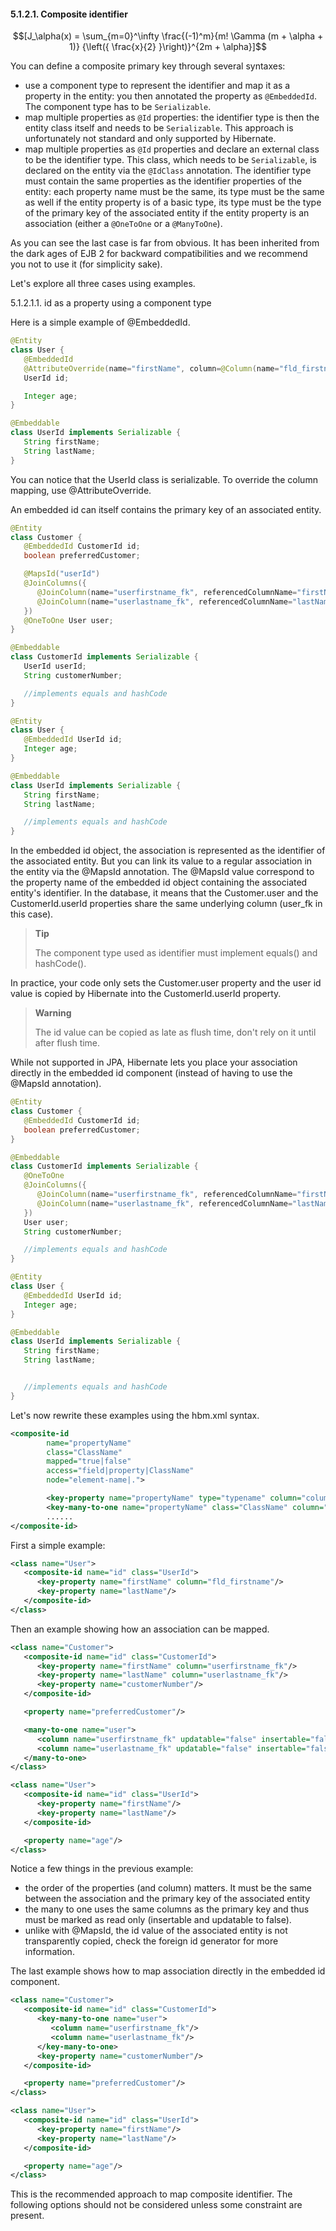 #### 5.1.2.1. Composite identifier

$$[J_\alpha(x) = \sum_{m=0}^\infty \frac{(-1)^m}{m! \Gamma (m + \alpha + 1)} {\left({ \frac{x}{2} }\right)}^{2m + \alpha}]$$

You can define a composite primary key through several        syntaxes:

-   use a component type to represent the identifier and map it            as a property in the entity: you then annotated the property as            `@EmbeddedId`. The component type has to be            `Serializable`.
-   map multiple properties as `@Id`            properties: the identifier type is then the entity class itself            and needs to be `Serializable`. This approach            is unfortunately not standard and only supported by            Hibernate.
-   map multiple properties as `@Id`            properties and declare an external class to be the identifier            type. This class, which needs to be            `Serializable`, is declared on the entity via            the `@IdClass` annotation. The identifier            type must contain the same properties as the identifier properties            of the entity: each property name must be the same, its type must            be the same as well if the entity property is of a basic type, its            type must be the type of the primary key of the associated entity            if the entity property is an association (either a            `@OneToOne` or a            `@ManyToOne`).

As you can see the last case is far from obvious. It has been        inherited from the dark ages of EJB 2 for backward compatibilities and        we recommend you not to use it (for simplicity sake).

Let's explore all three cases using examples.

5.1.2.1.1. id as a property using a component type

Here is a simple example of @EmbeddedId.

```java
@Entity
class User {
   @EmbeddedId
   @AttributeOverride(name="firstName", column=@Column(name="fld_firstname")
   UserId id;

   Integer age;
}

@Embeddable
class UserId implements Serializable {
   String firstName;
   String lastName;
}
```

You can notice that the UserId class is serializable. To override the column mapping, use @AttributeOverride.

An embedded id can itself contains the primary key of an associated entity.

```java
@Entity
class Customer {
   @EmbeddedId CustomerId id;
   boolean preferredCustomer;

   @MapsId("userId")
   @JoinColumns({
      @JoinColumn(name="userfirstname_fk", referencedColumnName="firstName"),
      @JoinColumn(name="userlastname_fk", referencedColumnName="lastName")
   })
   @OneToOne User user;
}

@Embeddable
class CustomerId implements Serializable {
   UserId userId;
   String customerNumber;

   //implements equals and hashCode
}

@Entity 
class User {
   @EmbeddedId UserId id;
   Integer age;
}

@Embeddable
class UserId implements Serializable {
   String firstName;
   String lastName;

   //implements equals and hashCode
}
```

In the embedded id object, the association is represented as the identifier of the associated entity. But you can link its value to a regular association in the entity via the @MapsId annotation. The @MapsId value correspond to the property name of the embedded id object containing the associated entity's identifier. In the database, it means that the Customer.user and the CustomerId.userId properties share the same underlying column (user_fk in this case).

>   **Tip**
>
>   The component type used as identifier must implement equals() and hashCode().

In practice, your code only sets the Customer.user property and the user id value is copied by Hibernate into the CustomerId.userId property.

>   **Warning**
>
>   The id value can be copied as late as flush time, don't rely on it until after flush time.

While not supported in JPA, Hibernate lets you place your association directly in the embedded id component (instead of having to use the @MapsId annotation).

```java
@Entity
class Customer {
   @EmbeddedId CustomerId id;
   boolean preferredCustomer;
}

@Embeddable
class CustomerId implements Serializable {
   @OneToOne
   @JoinColumns({
      @JoinColumn(name="userfirstname_fk", referencedColumnName="firstName"),
      @JoinColumn(name="userlastname_fk", referencedColumnName="lastName")
   }) 
   User user;
   String customerNumber;

   //implements equals and hashCode
}

@Entity 
class User {
   @EmbeddedId UserId id;
   Integer age;
}

@Embeddable
class UserId implements Serializable {
   String firstName;
   String lastName;


   //implements equals and hashCode
}
```

Let's now rewrite these examples using the hbm.xml syntax.

```xml
<composite-id
        name="propertyName"
        class="ClassName"
        mapped="true|false"
        access="field|property|ClassName"
        node="element-name|.">

        <key-property name="propertyName" type="typename" column="column_name"/>
        <key-many-to-one name="propertyName" class="ClassName" column="column_name"/>
        ......
</composite-id>
```

First a simple example:

```xml
<class name="User">
   <composite-id name="id" class="UserId">
      <key-property name="firstName" column="fld_firstname"/>
      <key-property name="lastName"/>
   </composite-id>
</class>
```

Then an example showing how an association can be mapped.

```xml
<class name="Customer">
   <composite-id name="id" class="CustomerId">
      <key-property name="firstName" column="userfirstname_fk"/>
      <key-property name="lastName" column="userlastname_fk"/>
      <key-property name="customerNumber"/>
   </composite-id>

   <property name="preferredCustomer"/>

   <many-to-one name="user">
      <column name="userfirstname_fk" updatable="false" insertable="false"/>
      <column name="userlastname_fk" updatable="false" insertable="false"/>
   </many-to-one>
</class>

<class name="User">
   <composite-id name="id" class="UserId">
      <key-property name="firstName"/>
      <key-property name="lastName"/>
   </composite-id>

   <property name="age"/>
</class>
```

Notice a few things in the previous example:

-   the order of the properties (and column) matters. It must be the same between the association and the primary key of the associated entity
-   the many to one uses the same columns as the primary key and thus must be marked as read only (insertable and updatable to false).
-   unlike with @MapsId, the id value of the associated entity is not transparently copied, check the foreign id generator for more information.

The last example shows how to map association directly in the embedded id component.

```xml
<class name="Customer">
   <composite-id name="id" class="CustomerId">
      <key-many-to-one name="user">
         <column name="userfirstname_fk"/>
         <column name="userlastname_fk"/>
      </key-many-to-one>
      <key-property name="customerNumber"/>
   </composite-id>

   <property name="preferredCustomer"/>
</class>

<class name="User">
   <composite-id name="id" class="UserId">
      <key-property name="firstName"/>
      <key-property name="lastName"/>
   </composite-id>

   <property name="age"/>
</class>
```

This is the recommended approach to map composite identifier. The following options should not be considered unless some constraint are present.
